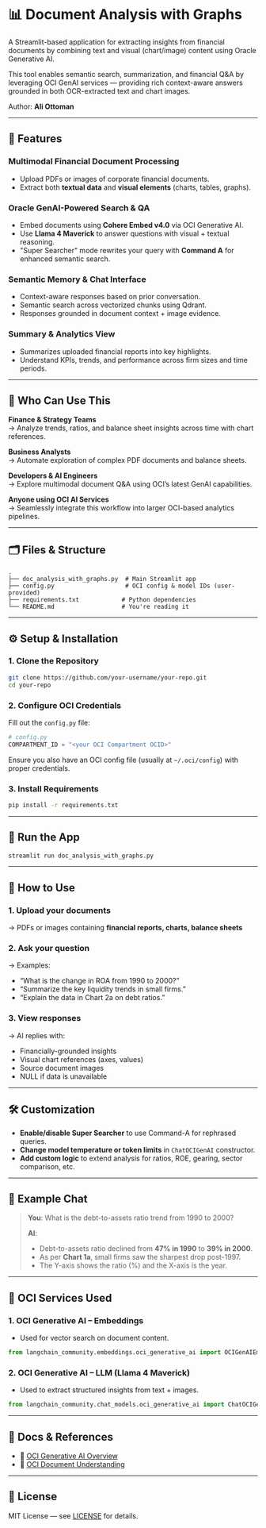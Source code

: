 # 📊 Document Analysis with Graphs  
A Streamlit-based application for extracting insights from financial documents by combining text and visual (chart/image) content using Oracle Generative AI.

This tool enables semantic search, summarization, and financial Q&A by leveraging OCI GenAI services — providing rich context-aware answers grounded in both OCR-extracted text and chart images.

Author: **Ali Ottoman**

---

## 🔧 Features

### Multimodal Financial Document Processing
- Upload PDFs or images of corporate financial documents.
- Extract both **textual data** and **visual elements** (charts, tables, graphs).

### Oracle GenAI-Powered Search & QA
- Embed documents using **Cohere Embed v4.0** via OCI Generative AI.
- Use **Llama 4 Maverick** to answer questions with visual + textual reasoning.
- "Super Searcher" mode rewrites your query with **Command A** for enhanced semantic search.

### Semantic Memory & Chat Interface
- Context-aware responses based on prior conversation.
- Semantic search across vectorized chunks using Qdrant.
- Responses grounded in document context + image evidence.

### Summary & Analytics View
- Summarizes uploaded financial reports into key highlights.
- Understand KPIs, trends, and performance across firm sizes and time periods.

---

## 👥 Who Can Use This

**Finance & Strategy Teams**  
→ Analyze trends, ratios, and balance sheet insights across time with chart references.

**Business Analysts**  
→ Automate exploration of complex PDF documents and balance sheets.

**Developers & AI Engineers**  
→ Explore multimodal document Q&A using OCI’s latest GenAI capabilities.

**Anyone using OCI AI Services**  
→ Seamlessly integrate this workflow into larger OCI-based analytics pipelines.

---

## 🗂️ Files & Structure

```
.  
├── doc_analysis_with_graphs.py  # Main Streamlit app  
├── config.py                    # OCI config & model IDs (user-provided)  
├── requirements.txt            # Python dependencies  
└── README.md                   # You're reading it
```

---

## ⚙️ Setup & Installation

### 1. Clone the Repository

```bash
git clone https://github.com/your-username/your-repo.git
cd your-repo
```

### 2. Configure OCI Credentials

Fill out the `config.py` file:

```python
# config.py
COMPARTMENT_ID = "<your OCI Compartment OCID>"
```

Ensure you also have an OCI config file (usually at `~/.oci/config`) with proper credentials.

### 3. Install Requirements

```bash
pip install -r requirements.txt
```

---

## 🚀 Run the App

```bash
streamlit run doc_analysis_with_graphs.py
```

---

## 📝 How to Use

### 1. Upload your documents  
→ PDFs or images containing **financial reports, charts, balance sheets**

### 2. Ask your question  
→ Examples:
- “What is the change in ROA from 1990 to 2000?”
- “Summarize the key liquidity trends in small firms.”
- “Explain the data in Chart 2a on debt ratios.”

### 3. View responses  
→ AI replies with:
- Financially-grounded insights  
- Visual chart references (axes, values)  
- Source document images  
- NULL if data is unavailable

---

## 🛠️ Customization

- **Enable/disable Super Searcher** to use Command-A for rephrased queries.
- **Change model temperature or token limits** in `ChatOCIGenAI` constructor.
- **Add custom logic** to extend analysis for ratios, ROE, gearing, sector comparison, etc.

---

## 🧠 Example Chat

> **You**: What is the debt-to-assets ratio trend from 1990 to 2000?  
>  
> **AI**:
> - Debt-to-assets ratio declined from **47% in 1990** to **39% in 2000**.  
> - As per **Chart 1a**, small firms saw the sharpest drop post-1997.  
> - The Y-axis shows the ratio (%) and the X-axis is the year.

---

## 🔧 OCI Services Used

### 1. **OCI Generative AI – Embeddings**
- Used for vector search on document content.
```python
from langchain_community.embeddings.oci_generative_ai import OCIGenAIEmbeddings
```

### 2. **OCI Generative AI – LLM (Llama 4 Maverick)**
- Used to extract structured insights from text + images.
```python
from langchain_community.chat_models.oci_generative_ai import ChatOCIGenAI
```

---

## 🔗 Docs & References

- 📘 [OCI Generative AI Overview](https://docs.oracle.com/en-us/iaas/Content/generative-ai/home.htm)  
- 📘 [OCI Document Understanding](https://docs.oracle.com/en-us/iaas/Content/document-understanding/using/home.htm)  

---

## 📄 License

MIT License — see [LICENSE](LICENSE) for details.
